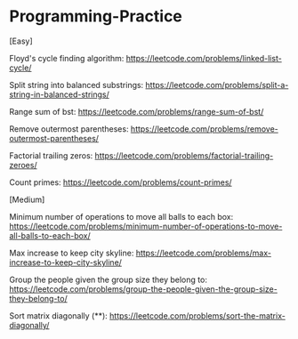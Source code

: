# Programming-Practice

[Easy]

Floyd's cycle finding algorithm: https://leetcode.com/problems/linked-list-cycle/

Split string into balanced substrings: https://leetcode.com/problems/split-a-string-in-balanced-strings/

Range sum of bst: https://leetcode.com/problems/range-sum-of-bst/

Remove outermost parentheses: https://leetcode.com/problems/remove-outermost-parentheses/

Factorial trailing zeros: https://leetcode.com/problems/factorial-trailing-zeroes/ 

Count primes: https://leetcode.com/problems/count-primes/

[Medium]

Minimum number of operations to move all balls to each box: https://leetcode.com/problems/minimum-number-of-operations-to-move-all-balls-to-each-box/

Max increase to keep city skyline: https://leetcode.com/problems/max-increase-to-keep-city-skyline/

Group the people given the group size they belong to: https://leetcode.com/problems/group-the-people-given-the-group-size-they-belong-to/

Sort matrix diagonally (**): https://leetcode.com/problems/sort-the-matrix-diagonally/
